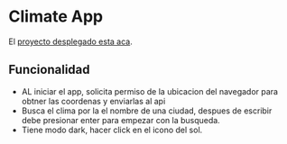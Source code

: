 # Climate App
El [proyecto desplegado esta aca](https://climate-app-diego-tuesta.netlify.app/).
## Funcionalidad
* AL iniciar el app, solicita permiso de la ubicacion del navegador para obtner las coordenas y enviarlas al api
* Busca el clima por la el nombre de una ciudad, despues de escribir debe presionar enter para empezar con la busqueda.
* Tiene modo dark, hacer click en el icono del sol.
